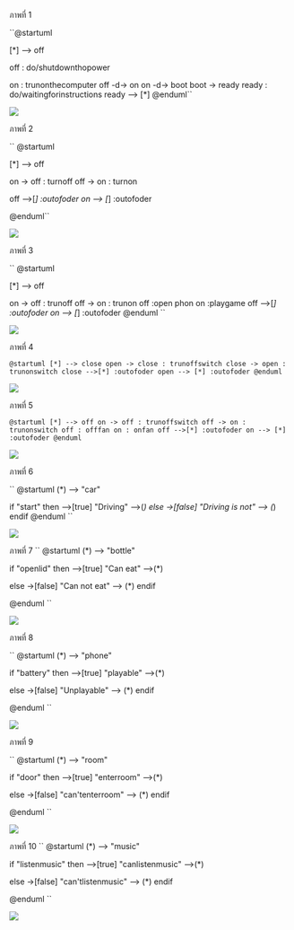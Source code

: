 ภาพที่ 1 

``@startuml

[*] --> off

off : do/shutdownthopower

on : trunonthecomputer
off -d-> on
on -d-> boot
boot -> ready
ready : do/waitingforinstructions
ready --> [*]
@enduml``

![](http://www.plantuml.com/plantuml/img/9Kwx3iCW3Dpz5SoLKFSELVwZwa1ZI90QNmH6g7zVGvQJVI_TKZKKRSUNw7LxE--V3YaH6RY7OzphtfJHHNUSwB6O9APeQG8ZuuhZR6hyI7WUUHcMUNu0fG7EdX83_sZYLTr3rYnRGibIhN3L3Abq6USKcqIqH64R-0S0)

ภาพที่ 2

``
@startuml

[*] --> off

on -> off : turnoff
off -> on : turnon

off -->[*] :outofoder
on --> [*] :outofoder

@enduml``

![](http://www.plantuml.com/plantuml/img/SoWkIImgAStDuUAArefLqDMrKyXFI-FYoizJW30Lh1HAYahpG88W7aWm3oQMnmKHqxK3wRNABot9JyjFIIq2wmQgH1FbSaZDIm5Q1G00)


 ภาพที่ 3
 
 ``
 @startuml

[*] --> off

on -> off : trunoff
off -> on : trunon
off :open phon
on :playgame
off -->[*] :outofoder
on --> [*] :outofoder
@enduml
``

![](http://www.plantuml.com/plantuml/img/NOun2i0W34Ntd29pmGiuYFSe7GIr7JGHgqDlNwDqwVR_ItXyUpTNMyy9ODyELCeWnmZ0X2kYnbOx2PGca3v64sakWR1SKiUf9FUSBeVrheneDVV6aNseKpmaFmesa1yhNW00)

ภาพที่ 4

``
@startuml
[*] --> close
open -> close : trunoffswitch
close -> open : trunonswitch
close -->[*] :outofoder
open --> [*] :outofoder
@enduml
``

![](http://www.plantuml.com/plantuml/img/SoWkIImgAStDuUAArefLqDMrKqZEoIzEvUBABqZDKu1n5QmKIefAy_BJqehBCqkICxWWea1fi3AeR1vK4YQhQmSoqog_j2G_BJybjGXg9b0NcZYNGsfU2j0H0000)

ภาพที่ 5

``
@startuml
[*] --> off
on -> off : trunoffswitch
off -> on : trunonswitch
off : offfan
on : onfan
off -->[*] :outofoder
on --> [*] :outofoder
@enduml
``

![](http://www.plantuml.com/plantuml/img/SoWkIImgAStDuUAArefLqDMrKyXFI-FYoizJW30Lh1HAYahpWApYyioIv0mka1X8AWycauSaOGNIafQOnmMMpiy3Cq4QTEr0nblbbvRaf-Mdf1Q1BG0QWoRAvP2Qbm9q3G00)

ภาพที่ 6

``
@startuml
(*) --> "car"

if "start" then
  -->[true] "Driving"
  -->(*)
 else
  ->[false] "Driving is not"
  --> (*)
endif
@enduml
``

![](http://www.plantuml.com/plantuml/img/HOr12iCm30JlUiMYKnh85u8F-ONfmIHoAt1Ti9MyFtPQo6abpOXrrKAn_PDe61-OfXcyXi946i4NOzXRCg53RsMN9tWfUcX-yU_QFWaagKhVPnz36syBMf6_zfVHRScRHYBNibMV)

ภาพที่ 7
``
@startuml
(*) --> "bottle"

if "openlid" then
  -->[true] "Can eat"
  -->(*)
 
else
  ->[false] "Can not eat"
  --> (*)
endif

@enduml
``

![](http://www.plantuml.com/plantuml/img/JOrB2e0m34JtESMGbGfUeGWUGrnKJB5GKz5uVrjquMe-l666o_nfzvwewLhqlGClsIm94yK0peTeYYl3Db529IOxRvd1erU8DtxRCYUGf4jgTbFmnNwKPlkHgAZe6WFHKBISFm00)

ภาพที่ 8

``
@startuml
(*) --> "phone"

if "battery" then
  -->[true] "playable"
  -->(*)
 
else
  ->[false] "Unplayable"
  --> (*)
endif

@enduml
``

![](http://www.plantuml.com/plantuml/img/NSqn2e0m30NGFQS8dLJe5SHBE1M755CKQfKs7NfxKqUdv8VtoLA4ijGhmZ2DQEsCvZdkn0RW36WyYN1k1kNW1DY1arnvKnQfaOyglxFM0O5ZuPvd5qXNPMlwGUoIqtu6W4Md_du1)

ภาพที่ 9

``
@startuml
(*) --> "room"

if "door" then
  -->[true] "enterroom"
  -->(*)
 
else
  ->[false] "can'tenterroom"
  --> (*)
endif

@enduml
``

![](http://www.plantuml.com/plantuml/img/JOsn2iCm34HtVONGr1Ro2oPhlY5qC4Ic1jiAijplhzmicUvqzyIjtQBQg0KUhoSkIq1IaKe0EI4T8afe7sw0iznD1x-Hk1dhnVrp_mK4Bftd7VOKtJgtrPFrcsNq6uoJvdRa1B2w-lWF)

ภาพที่ 10
``
@startuml
(*) --> "music"

if "listenmusic" then
  -->[true] "canlistenmusic"
  -->(*)
 
else
  ->[false] "can'tlistenmusic"
  --> (*)
endif

@enduml
``

![](http://www.plantuml.com/plantuml/img/PSuz2i0W30RGFQS8Blq1ho3UGpg8ZJIW3XhlNyMbq2d9bqU8RUAhz9nWFm_Ksg3AlN5G01nH9Mv2PIKe3nN0YPpKJXUguCjNhEKu10YK6itPkEX7k_0cVuxJKxav0jXHnoyl)
